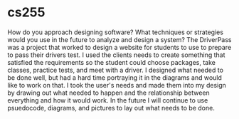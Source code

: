 # cs255
How do you approach designing software? What techniques or strategies would you use in the future to analyze and design a system?
The DriverPass was a project that worked to design a website for students to use to prepare to pass their drivers test. I used the clients needs to create something that satisfied the requirements so the student could choose packages, take classes, practice tests, and meet with a driver. I designed what needed to be done well, but had a hard time portraying it in the diagrams and would like to work on that. I took the user's needs and made them into my design by drawing out what needed to happen and the relationship between everything and how it would work. In the future I will continue to use psuedocode, diagrams, and pictures to lay out what needs to be done. 
